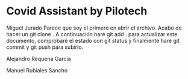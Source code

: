 # Covid Assistant by Pilotech

Miguel Jurado
Parece que soy el primero en abrir el archivo. Acabo de hacer un git clone <url>.
A continuación haré git add . para actualizar este documento, comprobaré el estado con git status y finalmente haré git commit y git push para subirlo.

Alejandro Requena García

Manuel Rubiales Sancho

